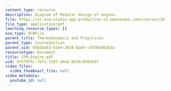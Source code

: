 ```yaml
---
content_type: resource
description: Diagram of Modular design of engine.
file: https://ol-ocw-studio-app-production.s3.amazonaws.com/courses/16-01-unified-engineering-i-ii-iii-iv-fall-2005-spring-2006/8f579f0cfbf17297dda8bb76c850a93f_CFM_Engine.pdf
file_type: application/pdf
learning_resource_types: []
ocw_type: OCWFile
parent_title: Thermodynamics and Propulsion
parent_type: CourseSection
parent_uid: 05b2ba63-43e4-3028-bad4-cdf50e0b363a
resourcetype: Document
title: CFM_Engine.pdf
uid: 8f579f0c-fbf1-7297-dda8-bb76c850a93f
video_files:
  video_thumbnail_file: null
video_metadata:
  youtube_id: null
---
```


